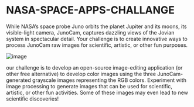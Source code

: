 # NASA-SPACE-APPS-CHALLANGE
While NASA’s space probe Juno orbits the planet Jupiter and its moons, its visible-light camera, JunoCam, captures dazzling views of the Jovian system in spectacular detail. Your challenge is to create innovative ways to process JunoCam raw images for scientific, artistic, or other fun purposes.

![image](https://user-images.githubusercontent.com/72542171/193439656-34070bf2-ee99-4eee-a195-874b91483d75.png)

our challenge is to develop an open-source image-editing application (or other free alternative) to develop color images using the three JunoCam-generated grayscale images representing the RGB colors. Experiment with image processing to generate images that can be used for scientific, artistic, or other fun activities. Some of these images may even lead to new scientific discoveries!

